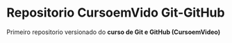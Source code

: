 # Repositorio CursoemVido Git-GitHub
 Primeiro repositorio versionado do **curso de Git e GitHub (CursoemVideo)**
